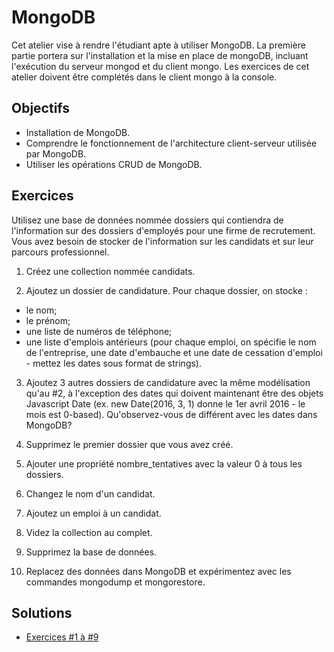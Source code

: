 MongoDB
=======

Cet atelier vise à rendre l'étudiant apte à utiliser MongoDB. La première partie
portera sur l'installation et la mise en place de mongoDB, incluant l'exécution
du serveur mongod et du client mongo. Les exercices de cet atelier doivent être
complétés dans le client mongo à la console.

Objectifs
---------

* Installation de MongoDB.
* Comprendre le fonctionnement de l'architecture client-serveur utilisée par
  MongoDB.
* Utiliser les opérations CRUD de MongoDB.

Exercices
---------

Utilisez une base de données nommée dossiers qui contiendra de l'information sur
des dossiers d'employés pour une firme de recrutement. Vous avez besoin de
stocker de l'information sur les candidats et sur leur parcours professionnel.

1. Créez une collection nommée candidats.

2. Ajoutez un dossier de candidature. Pour chaque dossier, on stocke :
  * le nom;
  * le prénom;
  * une liste de numéros de téléphone;
  * une liste d'emplois antérieurs (pour chaque emploi, on spécifie le nom de
    l'entreprise, une date d'embauche et une date de cessation d'emploi - mettez
    les dates sous format de strings).

3. Ajoutez 3 autres dossiers de candidature avec la même modélisation qu'au #2,
   à l'exception des dates qui doivent maintenant être des objets Javascript
   Date (ex. new Date(2016, 3, 1) donne le 1er avril 2016 - le mois est
   0-based). Qu'observez-vous de différent avec les dates dans MongoDB?

4. Supprimez le premier dossier que vous avez créé.

5. Ajouter une propriété nombre_tentatives avec la valeur 0 à tous les dossiers.

6. Changez le nom d'un candidat.

7. Ajoutez un emploi à un candidat.

8. Videz la collection au complet.

9. Supprimez la base de données.

10. Replacez des données dans MongoDB et expérimentez avec les commandes
    mongodump et mongorestore.

Solutions
---------

* [Exercices #1 à #9](Solutions.mongo.js)
